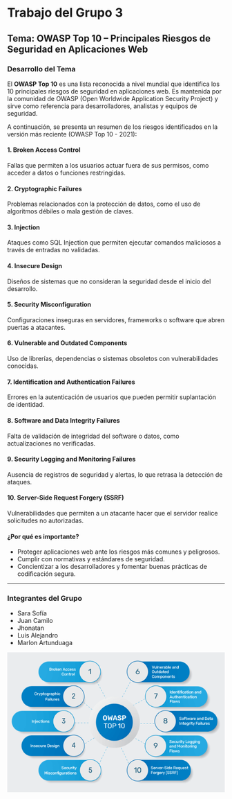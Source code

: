 # Trabajo del Grupo 3



## Tema: OWASP Top 10 – Principales Riesgos de Seguridad en Aplicaciones Web

### Desarrollo del Tema

El **OWASP Top 10** es una lista reconocida a nivel mundial que identifica los 10 principales riesgos de seguridad en aplicaciones web. Es mantenida por la comunidad de OWASP (Open Worldwide Application Security Project) y sirve como referencia para desarrolladores, analistas y equipos de seguridad.

A continuación, se presenta un resumen de los riesgos identificados en la versión más reciente (OWASP Top 10 - 2021):

#### 1. **Broken Access Control**
Fallas que permiten a los usuarios actuar fuera de sus permisos, como acceder a datos o funciones restringidas.

#### 2. **Cryptographic Failures**
Problemas relacionados con la protección de datos, como el uso de algoritmos débiles o mala gestión de claves.

#### 3. **Injection**
Ataques como SQL Injection que permiten ejecutar comandos maliciosos a través de entradas no validadas.

#### 4. **Insecure Design**
Diseños de sistemas que no consideran la seguridad desde el inicio del desarrollo.

#### 5. **Security Misconfiguration**
Configuraciones inseguras en servidores, frameworks o software que abren puertas a atacantes.

#### 6. **Vulnerable and Outdated Components**
Uso de librerías, dependencias o sistemas obsoletos con vulnerabilidades conocidas.

#### 7. **Identification and Authentication Failures**
Errores en la autenticación de usuarios que pueden permitir suplantación de identidad.

#### 8. **Software and Data Integrity Failures**
Falta de validación de integridad del software o datos, como actualizaciones no verificadas.

#### 9. **Security Logging and Monitoring Failures**
Ausencia de registros de seguridad y alertas, lo que retrasa la detección de ataques.

#### 10. **Server-Side Request Forgery (SSRF)**
Vulnerabilidades que permiten a un atacante hacer que el servidor realice solicitudes no autorizadas.

#### ¿Por qué es importante?

- Proteger aplicaciones web ante los riesgos más comunes y peligrosos.
- Cumplir con normativas y estándares de seguridad.
- Concientizar a los desarrolladores y fomentar buenas prácticas de codificación segura.

---

### Integrantes del Grupo

- Sara Sofía  
- Juan Camilo  
- Jhonatan  
- Luis Alejandro  
- Marlon Artunduaga


![Diagrama DevSecOps](owaspTOP10.png)

